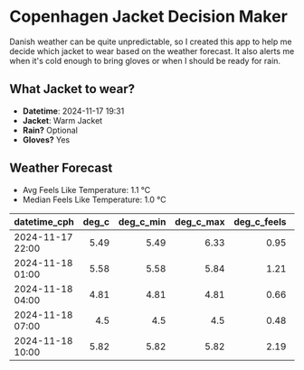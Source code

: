 
# Copenhagen Jacket Decision Maker

Danish weather can be quite unpredictable, so I created this app to help me decide which jacket to wear based on the weather forecast. 
It also alerts me when it's cold enough to bring gloves or when I should be ready for rain.

## What Jacket to wear?

- **Datetime**: 2024-11-17 19:31
- **Jacket**: Warm Jacket
- **Rain?** Optional
- **Gloves?** Yes

## Weather Forecast
- Avg Feels Like Temperature: 1.1 °C
- Median Feels Like Temperature: 1.0 °C

| datetime_cph     |   deg_c |   deg_c_min |   deg_c_max |   deg_c_feels | weather   | wind   | rain   |
|:-----------------|--------:|------------:|------------:|--------------:|:----------|:-------|:-------|
| 2024-11-17 22:00 |    5.49 |        5.49 |        6.33 |          0.95 | Clouds    | High   | None   |
| 2024-11-18 01:00 |    5.58 |        5.58 |        5.84 |          1.21 | Rain      | High   | Low    |
| 2024-11-18 04:00 |    4.81 |        4.81 |        4.81 |          0.66 | Clouds    | High   | None   |
| 2024-11-18 07:00 |    4.5  |        4.5  |        4.5  |          0.48 | Clouds    | Medium | None   |
| 2024-11-18 10:00 |    5.82 |        5.82 |        5.82 |          2.19 | Clear     | High   | None   |
        